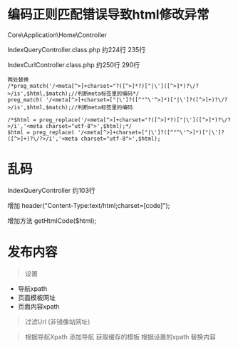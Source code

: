 #  编码正则匹配错误导致html修改异常

Core\Application\Home\Controller

IndexQueryController.class.php  约224行 235行

IndexCurlController.class.php  约250行 290行

    两处替换
    /*preg_match('/<meta[^>]+charset="?([^>]*?)["|\']([^>]*)?\/?>/is',$html,$match);//判断meta标签里的编码*/
    preg_match( '/<meta[^>]+charset=["|\']?([^"^\'^>]*)["|\']?([^>]+)?\/?>/is',$html,$match);//判断meta标签里的编码
    
    /*$html = preg_replace('/<meta[^>]+charset="?([^>]*?)["|\']([^>]*)?\/?>/i','<meta charset="utf-8">',$html);*/
    $html = preg_replace( '/<meta[^>]+charset=["|\']?([^"^\'^>]*)["|\']?([^>]+)?\/?>/i','<meta charset="utf-8">',$html);


# 乱码

IndexQueryController 约103行 

增加 header("Content-Type:text/html;charset=[code]");

增加方法 getHtmlCode($html);

# 发布内容

> 设置

- 导航xpath
- 页面模板网址
- 页面内容xpath

> 过滤Url (非镜像站网址)

> 根据导航Xpath 添加导航
> 获取缓存的模板 根据设置的xpath 替换内容


